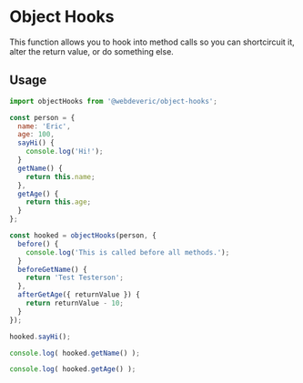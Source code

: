 # Object Hooks

This function allows you to hook into method calls so you can shortcircuit it, alter the return value, or do something else.

## Usage

```js
import objectHooks from '@webdeveric/object-hooks';

const person = {
  name: 'Eric',
  age: 100,
  sayHi() {
    console.log('Hi!');
  }
  getName() {
    return this.name;
  },
  getAge() {
    return this.age;
  }
};

const hooked = objectHooks(person, {
  before() {
    console.log('This is called before all methods.');
  }
  beforeGetName() {
    return 'Test Testerson';
  },
  afterGetAge({ returnValue }) {
    return returnValue - 10;
  }
});

hooked.sayHi();

console.log( hooked.getName() );

console.log( hooked.getAge() );
```
